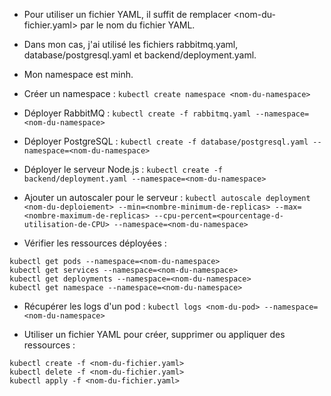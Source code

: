 - Pour utiliser un fichier YAML, il suffit de remplacer <nom-du-fichier.yaml> par le nom du fichier YAML.
- Dans mon cas, j'ai utilisé les fichiers rabbitmq.yaml, database/postgresql.yaml et backend/deployment.yaml.
- Mon namespace est minh.

- Créer un namespace :
  ```kubectl create namespace <nom-du-namespace> ```

- Déployer RabbitMQ :
  ```kubectl create -f rabbitmq.yaml --namespace=<nom-du-namespace> ```

- Déployer PostgreSQL :
  ```kubectl create -f database/postgresql.yaml --namespace=<nom-du-namespace>```

- Déployer le serveur Node.js :
  ```kubectl create -f backend/deployment.yaml --namespace=<nom-du-namespace>```

- Ajouter un autoscaler pour le serveur :
  ```kubectl autoscale deployment <nom-du-deploiement> --min=<nombre-minimum-de-replicas> --max=<nombre-maximum-de-replicas> --cpu-percent=<pourcentage-d-utilisation-de-CPU> --namespace=<nom-du-namespace> ```

- Vérifier les ressources déployées :

```
kubectl get pods --namespace=<nom-du-namespace>
kubectl get services --namespace=<nom-du-namespace>
kubectl get deployments --namespace=<nom-du-namespace>
kubectl get namespace --namespace=<nom-du-namespace>
```

- Récupérer les logs d'un pod :
  `kubectl logs <nom-du-pod> --namespace=<nom-du-namespace>`

- Utiliser un fichier YAML pour créer, supprimer ou appliquer des ressources :

```
kubectl create -f <nom-du-fichier.yaml>
kubectl delete -f <nom-du-fichier.yaml>
kubectl apply -f <nom-du-fichier.yaml>
```
